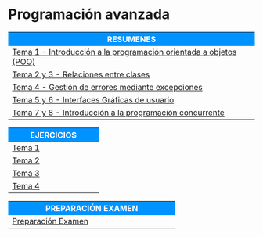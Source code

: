 # Programación avanzada

<table>  
	<tr style="background-color: rgb(0, 147, 255);">
    	<th width="60%" style="color:#FFFFFF">RESUMENES</th>
	</tr>   
    <tr>
		<td><a href="Resumenes/Tema 1 - Introducción a la programación orientada a objetos (POO).html">Tema 1 - Introducción a la programación orientada a objetos (POO)</a></td>
    </tr>
    <tr>    
		<td><a href="Resumenes/Tema 2 y 3 - Relaciones entre clases">Tema 2 y 3 - Relaciones entre clases</a></td>
    </tr>    
    <tr>    
		<td><a href="Resumenes/Tema 4 - Gestión de errores mediante excepciones">Tema 4 - Gestión de errores mediante excepciones</a></td>
    </tr>    
    <tr>    
		<td><a href="Tema 5 y 6 - Interfaces Gráficas de usuario">Tema 5 y 6 - Interfaces Gráficas de usuario</a></td>
    </tr>    
    <tr>    
		<td><a href="Tema 7 y 8 - Introducción a la programación concurrente">Tema 7 y 8 - Introducción a la programación concurrente</a></td>
	</tr>
</table> 



<table>  
	<tr style="background-color: rgb(0, 147, 255);">
    	<th width="60%" style="color:#FFFFFF">EJERCICIOS</th>
	</tr>   
    <tr>
		<td><a href="Ejercicios/Tema_1.html">Tema 1</a></td>
    </tr>
    <tr>    
		<td><a href="Ejercicios/Tema_2.html">Tema 2</a></td>
    </tr>
		<td><a href="Ejercicios/Tema_3.html">Tema 3</a></td>
    </tr>
    <tr>    
		<td><a href="Ejercicios/Tema_4.html">Tema 4</a></td>
    </tr>           
</table> 



<table>  
	<tr style="background-color: rgb(0, 147, 255);">
    	<th width="60%" style="color:#FFFFFF">PREPARACIÓN EXAMEN</th>
	</tr>   
    <tr>
		<td><a href="Resumenes/Preparación examen.html">Preparación Examen</a></td>
    </tr>      
</table> 